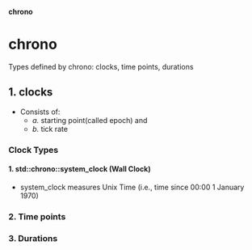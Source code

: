 **chrono**

# chrono
Types defined by chrono: clocks, time points, durations

## 1. clocks
- Consists of: 
  - _a._ starting point(called epoch) and 
  - _b._ tick rate

### Clock Types
#### 1. std::chrono::system_clock (Wall Clock)
- system_clock measures Unix Time (i.e., time since 00:00 1 January 1970)

### 2. Time points

### 3. Durations
